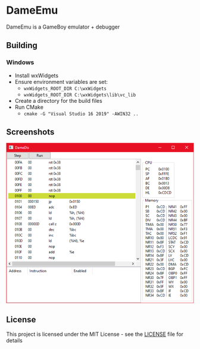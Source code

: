# DameEmu

DameEmu is a GameBoy emulator + debugger

## Building
### Windows
* Install wxWidgets
* Ensure environment variables are set:
  * `wxWidgets_ROOT_DIR C:\wxWidgets`
  * `wxWidgets_ROOT_DIR C:\wxWidgets\lib\vc_lib`
* Create a directory for the build files
* Run CMake
  * `cmake -G "Visual Studio 16 2019" -AWIN32 ..`


## Screenshots
![DameEmu debugger](misc/debugger.PNG)

## License
This project is licensed under the MIT License - see the [LICENSE](LICENSE) file for details
